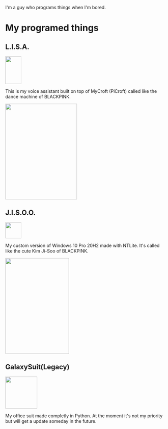 I'm a guy who programs things when I'm bored.

# My programed things
## L.I.S.A.
<img src="https://user-images.githubusercontent.com/65157905/113275663-4bae2b80-92df-11eb-9a1a-1d8d918dd51a.png" width="50" height="87,5"> 

This is my voice assistant built on top of MyCroft (PiCroft) called like the dance machine of BLACKPINK.

<img src="https://user-images.githubusercontent.com/65157905/114158631-32336200-9925-11eb-88e6-8acc26904895.jpg" width="225" height="300">

## J.I.S.O.O.
<img src="https://user-images.githubusercontent.com/65157905/113872563-46a41d00-97b4-11eb-959d-00f8c5e717d1.png" width="50" height="50"> 

My custom version of Windows 10 Pro 20H2 made with NTLite. It's called like the cute Kim Ji-Soo of BLACKPINK.

<img src="https://user-images.githubusercontent.com/65157905/114159586-3b70fe80-9926-11eb-91db-db7f9b295ed7.jpg" width="200" height="300">

## GalaxySuit(Legacy)
<img src="https://user-images.githubusercontent.com/65157905/114159899-960a5a80-9926-11eb-80c6-ff0a0061435d.png" width="100" height="100">

My office suit made completly in Python. At the moment it's not my priority but will get a update someday in the future.
